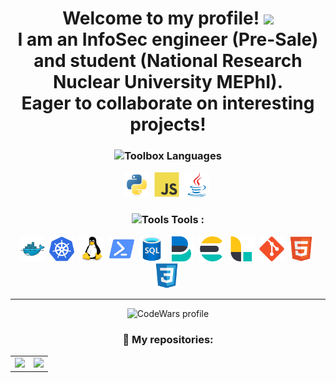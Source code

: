 <h1 align="center">Welcome to my profile!  <img src="https://github.com/blackcater/blackcater/raw/main/images/Hi.gif" height="32"/> <br>
I am an InfoSec engineer (Pre-Sale) and student (National Research Nuclear University MEPhI). <br>
Eager to collaborate on interesting projects!</h1>

<div align="center">

### <img src="https://user-images.githubusercontent.com/74038190/212284087-bbe7e430-757e-4901-90bf-4cd2ce3e1852.gif" alt="Toolbox" width="20" height="20"> Languages

<div align="center">
  <img src="https://github.com/devicons/devicon/blob/master/icons/python/python-original.svg" title="Python" alt="Python" width="40" height="40"/>&nbsp;
  <img src="https://github.com/devicons/devicon/blob/master/icons/javascript/javascript-original.svg" title="JS" alt="JS" width="40" height="40"/>&nbsp;
  <img src="https://github.com/devicons/devicon/blob/master/icons/java/java-original.svg" title="Java" alt="Java" width="40" height="40"/>&nbsp;
</div>

### <img src="https://raw.githubusercontent.com/Tarikul-Islam-Anik/Animated-Fluent-Emojis/master/Emojis/Objects/Hammer%20and%20Wrench.png" alt="Tools" width="20" height="20"> Tools :

<div align="center">
  <img src="https://github.com/devicons/devicon/blob/master/icons/docker/docker-original.svg" title="Docker" alt="Docker" width="40" height="40"/>&nbsp;
  <img src="https://github.com/devicons/devicon/blob/master/icons/kubernetes/kubernetes-original.svg" title="Kubernetes" alt="Kubernetes" width="40" height="40"/>&nbsp;
  <img src="https://github.com/devicons/devicon/blob/master/icons/linux/linux-original.svg" title="linux" alt="linux" width="40" height="40"/>&nbsp;
  <img src="https://github.com/devicons/devicon/blob/master/icons/powershell/powershell-original.svg" title="powershell" alt="powershell" width="40" height="40"/>&nbsp;
  <img src="https://github.com/devicons/devicon/blob/master/icons/azuresqldatabase/azuresqldatabase-original.svg" title="SQL" alt="SQL" width="40" height="40"/>&nbsp;
  <img src="https://github.com/devicons/devicon/blob/master/icons/beats/beats-original.svg" title="beats" alt="beats" width="40" height="40"/>&nbsp;
  <img src="https://github.com/devicons/devicon/blob/master/icons/elasticsearch/elasticsearch-original.svg" title="elasticsearch" alt="elasticsearch" width="40" height="40"/>&nbsp;
  <img src="https://github.com/devicons/devicon/blob/master/icons/logstash/logstash-original.svg" title="logstash" alt="logstash" width="40" height="40"/>&nbsp;
  <img src="https://github.com/devicons/devicon/blob/master/icons/git/git-original.svg" title="git" alt="git" width="40" height="40"/>&nbsp;
  <img src="https://github.com/devicons/devicon/blob/master/icons/html5/html5-original.svg" title="html5" alt="html5" width="40" height="40"/>&nbsp;
  <img src="https://github.com/devicons/devicon/blob/master/icons/css3/css3-original.svg" title="css3" alt="css3" width="40" height="40"/>&nbsp;
</div>

---

![CodeWars profile](https://www.codewars.com/users/matthewJull/badges/large)

<h3 align="center"><strong>📕 My repositories:</strong></h3>
<div align="center">

<table>
  <tr>
     <td>
      <a href="https://github.com/darkdr1ver/writeups">
        <img src="https://github-readme-stats.vercel.app/api/pin/?username=darkdr1ver&repo=writeups&title_color=4272f5&bg_color=171421&text_color=ffffff&icon_color=4272f5&border_color=4272f5&border_radius=20&line_height=25" width="400" />
      </a>
    </td>
    <td>
      <a href="https://github.com/darkdr1ver/odin-recipes">
        <img src="https://github-readme-stats.vercel.app/api/pin/?username=darkdr1ver&repo=odin-recipes&title_color=4272f5&bg_color=171421&text_color=ffffff&icon_color=4272f5&border_color=4272f5&border_radius=20&line_height=25" width="400" />
      </a>
    </td>
  </tr>
</table>

</div>
